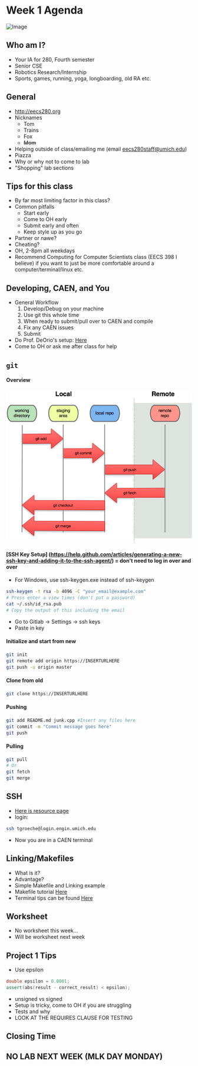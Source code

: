 # Week 1 Agenda
![Image](../other/pictures/fetch0.jpg) 
## Who am I?
- Your IA for 280, Fourth semester
- Senior CSE
- Robotics Research/Internship
- Sports, games, running, yoga, longboarding, old RA etc.

## General
- http://eecs280.org
- Nicknames
	- Tom
	- Trains
	- Fox
	- ~~Mom~~
- Helping outside of class/emailing me (email eecs280staff@umich.edu)
- Piazza
- Why or why not to come to lab
- "Shopping" lab sections

## Tips for this class
- By far most limiting factor in this class?
- Common pitfalls
	- Start early
	- Come to OH early
	- Submit early and often
	- Keep style up as you go
- Partner or nawe?
- Cheating?
- OH, 2-8pm all weekdays
- Recommend Computing for Computer Scientists class (EECS 398 I believe) if you want to just be more comfortable around a computer/terminal/linux etc.


## Developing, CAEN, and You
- General Workflow
	1. Develop/Debug on your machine
	2. Use git this whole time
	3. When ready to submit/pull over to CAEN and compile
	4. Fix any CAEN issues
	5. Submit
- Do Prof. DeOrio's setup: [Here](https://eecs280staff.github.io/p1-stats/setup.html)
- Come to OH or ask me after class for help

## `git`
#### Overview
![Image](.other/pictures/git_everthing_is_local.png)
#### [SSH Key Setup] (https://help.github.com/articles/generating-a-new-ssh-key-and-adding-it-to-the-ssh-agent/) = don't need to log in over and over
- For Windows, use ssh-keygen.exe instead of ssh-keygen

```bash
ssh-keygen -t rsa -b 4096 -C "your_email@example.com"
# Press enter a view times (don't put a password)
cat ~/.ssh/id_rsa.pub
# Copy the output of this including the email
```
- Go to Gitlab -> Settings -> ssh keys 
- Paste in key

#### Initialize and start from new
```bash
git init
git remote add origin https://INSERTURLHERE
git push -u origin master
```

#### Clone from old
```bash
git clone https://INSERTURLHERE
```

#### Pushing
```bash
git add README.md junk.cpp #Insert any files here
git commit -m "Commit message goes here"
git push
```
#### Pulling
```bash
git pull
# Or
git fetch
git merge
```

## SSH
- [Here is resource page](http://caenfaq.engin.umich.edu/linux-login/how-do-i-connect-to-the-linux-login-service-using-secure-shell-ssh)
- login:

```bash
ssh tgroeche@login.engin.umich.edu
```
- Now you are in a CAEN terminal


## Linking/Makefiles
- What is it?
- Advantage?
- Simple Makefile and Linking example
- Makefile tutorial [Here](https://www.youtube.com/watch?v=uBe_PvY7QAw)
- Terminal tips can be found [Here](https://www.youtube.com/watch?v=or0UaQc7uAY)

## Worksheet
- No worksheet this week...
- Will be worksheet next week

## Project 1 Tips
- Use epsilon

```cpp
double epsilon = 0.0001;
assert(abs(result - correct_result) < epsilon);
```
- unsigned vs signed
- Setup is tricky, come to OH if you are struggling
- Tests and why
- LOOK AT THE REQUIRES CLAUSE FOR TESTING


## Closing Time
## NO LAB NEXT WEEK (MLK DAY MONDAY)
